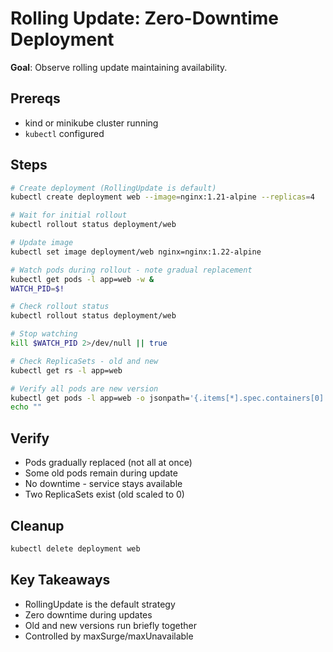 # Rolling Update: Zero-Downtime Deployment

**Goal**: Observe rolling update maintaining availability.

## Prereqs

- kind or minikube cluster running
- `kubectl` configured

## Steps

```bash
# Create deployment (RollingUpdate is default)
kubectl create deployment web --image=nginx:1.21-alpine --replicas=4

# Wait for initial rollout
kubectl rollout status deployment/web

# Update image
kubectl set image deployment/web nginx=nginx:1.22-alpine

# Watch pods during rollout - note gradual replacement
kubectl get pods -l app=web -w &
WATCH_PID=$!

# Check rollout status
kubectl rollout status deployment/web

# Stop watching
kill $WATCH_PID 2>/dev/null || true

# Check ReplicaSets - old and new
kubectl get rs -l app=web

# Verify all pods are new version
kubectl get pods -l app=web -o jsonpath='{.items[*].spec.containers[0].image}'
echo ""
```

## Verify

- Pods gradually replaced (not all at once)
- Some old pods remain during update
- No downtime - service stays available
- Two ReplicaSets exist (old scaled to 0)

## Cleanup

```bash
kubectl delete deployment web
```

## Key Takeaways

- RollingUpdate is the default strategy
- Zero downtime during updates
- Old and new versions run briefly together
- Controlled by maxSurge/maxUnavailable
